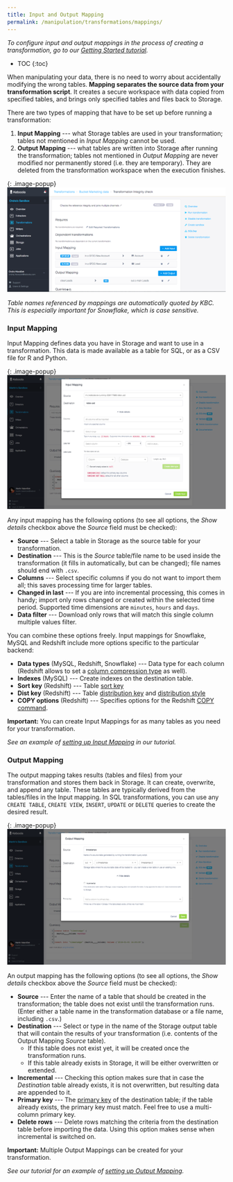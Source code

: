 ```yaml
---
title: Input and Output Mapping
permalink: /manipulation/transformations/mappings/
---
```


*To configure input and output mappings in the process of creating a transformation, 
go to our [Getting Started tutorial](/tutorial/manipulate/).*

* TOC
{:toc}

When manipulating your data, there is no need to worry about accidentally modifying the wrong tables.
**Mapping separates the source data from your transformation script**. It creates a secure workspace 
with data copied from specified tables, and brings only specified tables and files back to Storage.

There are two types of mapping that have to be set up before running a transformation:

1. **Input Mapping** --- what Storage tables are used in your transformation; 
tables not mentioned in *Input Mapping* cannot be used. 
2. **Output Mapping** --- what tables are written into Storage after running the transformation; 
tables not mentioned in *Output Mapping* are never modified nor permanently stored (i.e. they are temporary). 
They are deleted from the transformation workspace when the execution finishes. 

{: .image-popup}
![Simple input and output mapping](/manipulation/transformations/mappings.png)

*Table names referenced by mappings are automatically quoted by KBC. 
This is especially important for Snowflake, which is case sensitive.*

### Input Mapping
Input Mapping defines data you have in Storage and want to use in a transformation. 
This data is made available as a table for SQL, or as a CSV file for R and Python.

{: .image-popup}
![Input mapping](/manipulation/transformations/input-mapping.png)

Any input mapping has the following options (to see all options, the *Show details* checkbox 
above the *Source* field must be checked):

- **Source** --- Select a table in Storage as the source table for your transformation.
- **Destination** --- This is the *Source* table/file name to be used inside the transformation 
(it fills in automatically, but can be changed); file names should end with `.csv`. 
- **Columns** --- Select specific columns if you do not want to import them all; this saves processing time for larger tables.
- **Changed in last** --- If you are into incremental processing, this comes in handy; import only rows changed or created within the selected time period.
 Supported time dimensions are `minutes`, `hours` and `days`.
- **Data filter** --- Download only rows that will match this single column multiple values filter.

You can combine these options freely. Input mappings for Snowflake, MySQL and Redshift include more options specific to the particular backend:

- **Data types** (MySQL, Redshift, Snowflake) --- Data type for each column (Redshift allows to set a [column compression type](http://docs.aws.amazon.com/redshift/latest/dg/t_Compressing_data_on_disk.html) as well).
- **Indexes** (MySQL) --- Create indexes on the destination table.
- **Sort key** (Redshift) --- Table [sort key](http://docs.aws.amazon.com/redshift/latest/dg/t_Sorting_data.html)
- **Dist key** (Redshift) --- Table [distribution key](http://docs.aws.amazon.com/redshift/latest/dg/t_Distributing_data.html) and  [distribution style](http://docs.aws.amazon.com/redshift/latest/dg/c_choosing_dist_sort.html)
- **COPY options** (Redshift) --- Specifies options for the Redshift [COPY command](http://docs.aws.amazon.com/redshift/latest/dg/r_COPY.html).

**Important:** You can create Input Mappings for as many tables as you need for your transformation.

*See an example of [setting up Input Mapping](/tutorial/manipulate/#input-mapping) in our tutorial.*

### Output Mapping

The output mapping takes results (tables and files) from your transformation and stores them back in Storage. 
It can create, overwrite, and append any table. 
These tables are typically derived from the tables/files in the Input mapping. In SQL transformations, 
you can use any `CREATE TABLE`, `CREATE VIEW`, `INSERT`, `UPDATE` or `DELETE` queries to create the desired result.

{: .image-popup}
![Output mapping](/manipulation/transformations/output-mapping.png)

An output mapping has the following options (to see all options, 
the *Show details* checkbox above the *Source* field must be checked):

- **Source** --- Enter the name of a table that should be created in the transformation; 
the table does not exist until the transformation runs. 
(Enter either a table name in the transformation database or a file name, including `.csv`.) 
- **Destination** --- Select or type in the name of the Storage output table that will contain the results 
of your transformation (i.e. contents of the Output Mapping *Source* table). 
	- If this table does not exist yet, it will be created once the transformation runs. 
	- If this table already exists in Storage, it will be either overwritten or extended.  
- **Incremental** --- Checking this option makes sure that in case the *Destination* table already exists, 
it is not overwritten, but resulting data are appended to it. 
- **Primary key** --- The [primary key](/storage/tables/#primary-keys-and-indexes) of the destination table; if the table already exists, 
the primary key must match. Feel free to use a multi-column primary key.
- **Delete rows** --- Delete rows matching the criteria from the destination table before importing the data. Using this option makes sense when incremental is switched on.

**Important:** Multiple Output Mappings can be created for your transformation.

*See our tutorial for an example of [setting up Output Mapping](/tutorial/manipulate/#output-mapping).*
